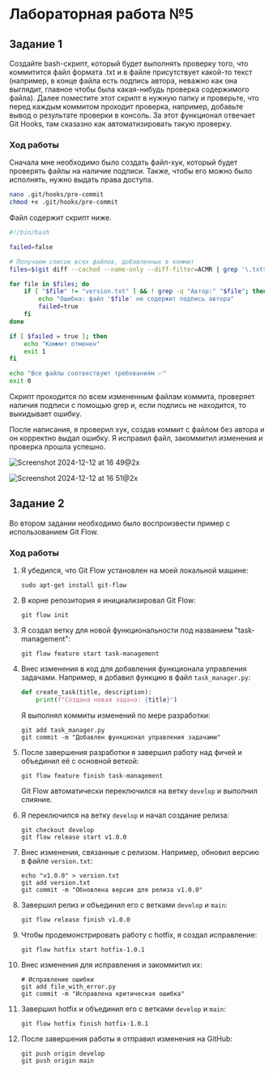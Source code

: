 # Лабораторная работа №5

## Задание 1

Создайте bash-скрипт, который будет выполнять проверку того, что коммитится файл формата .txt и в файле присутствует какой-то текст (например, в конце файла есть подпись автора, неважно как она выглядит, главное чтобы была какая-нибудь проверка содержимого файла). Далее поместите этот скрипт в нужную папку и проверьте, что перед каждым коммитом проходит проверка, например, добавьте вывод о результате проверки в консоль. За этот функционал отвечает Git Hooks, там сказазно как автоматизировать такую проверку.

### Ход работы

Сначала мне необходимо было создать файл-хук, который будет проверять файлы на наличие подписи. Также, чтобы его можно было исполнять, нужно выдать права доступа.

```bash
nano .git/hooks/pre-commit
chmod +x .git/hooks/pre-commit
```

Файл содержит скрипт ниже.

```bash
#!/bin/bash

failed=false

# Получаем список всех файлов, добавленных в коммит
files=$(git diff --cached --name-only --diff-filter=ACMR | grep '\.txt$')

for file in $files; do
    if [ "$file" != "version.txt" ] && ! grep -q "Автор:" "$file"; then
        echo "Ошибка: файл '$file' не содержит подпись автора"
        failed=true
    fi
done

if [ $failed = true ]; then
    echo "Коммит отменен"
    exit 1
fi

echo "Все файлы соотвествуют требованиям ✅"
exit 0
```

Скрипт проходится по всем измененным файлам коммита, проверяет наличия подписи с помощью grep и, если подпись не находится, то выкидывает ошибку.

После написания, я проверил хук, создав коммит с файлом без автора и он корректно выдал ошибку. Я исправил файл, закоммитил изменения и проверка прошла успешно.

![Screenshot 2024-12-12 at 16 49@2x](https://github.com/user-attachments/assets/ed45eff4-b4d4-4bc4-845a-263ee262decb)

![Screenshot 2024-12-12 at 16 51@2x](https://github.com/user-attachments/assets/27bcf16b-a412-4c8c-9ae9-650a37f7356e)

## Задание 2

Во втором задании необходимо было воспроизвести пример с использованием Git Flow.

### Ход работы

1. Я убедился, что Git Flow установлен на моей локальной машине:

   ```
   sudo apt-get install git-flow
   ```

2. В корне репозитория я инициализировал Git Flow:

   ```
   git flow init
   ```

3. Я создал ветку для новой функциональности под названием "task-management":

   ```
   git flow feature start task-management
   ```

4. Внес изменения в код для добавления функционала управления задачами. Например, я добавил функцию в файл `task_manager.py`:

   ```python
   def create_task(title, description):
       print(f"Создана новая задача: {title}")
   ```

   Я выполнял коммиты изменений по мере разработки:

   ```
   git add task_manager.py
   git commit -m "Добавлен функционал управления задачами"
   ```

5. После завершения разработки я завершил работу над фичей и объединил её с основной веткой:

   ```
   git flow feature finish task-management
   ```

   Git Flow автоматически переключился на ветку `develop` и выполнил слияние.

6. Я переключился на ветку `develop` и начал создание релиза:

   ```
   git checkout develop
   git flow release start v1.0.0
   ```

7. Внес изменения, связанные с релизом. Например, обновил версию в файле `version.txt`:

   ```
   echo "v1.0.0" > version.txt
   git add version.txt
   git commit -m "Обновлена версия для релиза v1.0.0"
   ```

8. Завершил релиз и объединил его с ветками `develop` и `main`:

   ```
   git flow release finish v1.0.0
   ```

9. Чтобы продемонстрировать работу с hotfix, я создал исправление:

   ```
   git flow hotfix start hotfix-1.0.1
   ```

10. Внес изменения для исправления и закоммитил их:

    ```
    # Исправление ошибки
    git add file_with_error.py
    git commit -m "Исправлена критическая ошибка"
    ```

11. Завершил hotfix и объединил его с ветками `develop` и `main`:

    ```
    git flow hotfix finish hotfix-1.0.1
    ```

12. После завершения работы я отправил изменения на GitHub:

    ```
    git push origin develop
    git push origin main
    ```
